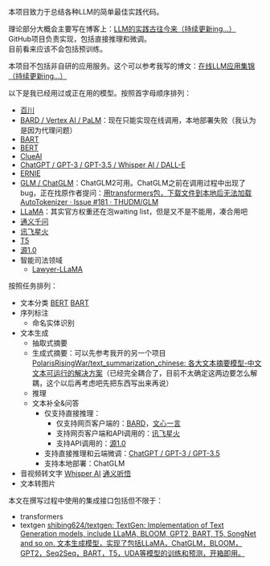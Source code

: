 本项目致力于总结各种LLM的简单最佳实践代码。

理论部分大概会主要写在博客上：[LLM的实践古往今来（持续更新ing…）](https://blog.csdn.net/PolarisRisingWar/article/details/130533565)  
GitHub项目负责实现，包括直接推理和微调。  
目前看来应该不会包括预训练。

本项目不包括非自研的应用服务。这个可以参考我写的博文：[在线LLM应用集锦（持续更新ing...）](https://blog.csdn.net/PolarisRisingWar/article/details/131115434)

以下是我已经用过或正在用的模型。按照首字母顺序排列：

- [百川](models/BaiChuan/)
- [BARD / Vertex AI / PaLM](models/BARD/)：现在只能实现在线调用，本地部署失败（我认为是因为代理问题）
- [BART](models/BART)
- [BERT](models/BERT/)
- [ClueAI](models/ClueAI/)
- [ChatGPT / GPT-3 / GPT-3.5 / Whisper AI / DALL-E](models/GPT_family/ChatGPT_API)
- [ERNIE](models/ERNIE/)
- [GLM / ChatGLM](models/GLM)：ChatGLM2可用。ChatGLM之前在调用过程中出现了bug，正在找原作者提问：[用transformers包，下载文件到本地后无法加载AutoTokenizer · Issue #181 · THUDM/GLM](https://github.com/THUDM/GLM/issues/181)
- [LLaMA](models/LLaMA/)：其实官方权重还在泡waiting list，但是又不是不能用，凑合用吧
- [通义千问](models/tongyi/)
- [讯飞星火](models/Spark/)
- [T5](models/T5/)
- [源1.0](models/yuan1.0/)
- 智能司法领域
    - [Lawyer-LLaMA](models/legalAI/lawyer_llama)

按照任务排列：
- 文本分类
[BERT](models/BERT/TC/)
[BART](models/BART/bart_cls1.py)
- 序列标注
    - 命名实体识别
- 文本生成
    - 抽取式摘要
    - 生成式摘要：可以先参考我开的另一个项目 [PolarisRisingWar/text_summarization_chinese: 各大文本摘要模型-中文文本可运行的解决方案](https://github.com/PolarisRisingWar/text_summarization_chinese)（已经完全耦合了，目前不太确定这两边要怎么解耦，这个以后再考虑吧先把东西写出来再说）
    - 推理
    - 文本补全&问答
        - 仅支持直接推理：
            - 仅支持网页客户端的：[BARD](models/BARD/)，[文心一言](models/ERNIE)
            - 支持网页客户端和API调用的：[讯飞星火](models/Spark/)
            - 支持API调用的：[源1.0](models/yuan1.0/)
        - 支持直接推理和云端微调：[ChatGPT / GPT-3 / GPT-3.5](models/GPT_family/ChatGPT_API)
        - 支持本地部署：ChatGLM
- 音视频转文字
[Whisper AI](models/GPT_family/ChatGPT_API)
[通义听悟](models/tongyi)
- 文本转图片

本文在撰写过程中使用的集成接口包括但不限于：
- transformers
- textgen [shibing624/textgen: TextGen: Implementation of Text Generation models, include LLaMA, BLOOM, GPT2, BART, T5, SongNet and so on. 文本生成模型，实现了包括LLaMA，ChatGLM，BLOOM，GPT2，Seq2Seq，BART，T5，UDA等模型的训练和预测，开箱即用。](https://github.com/shibing624/textgen)